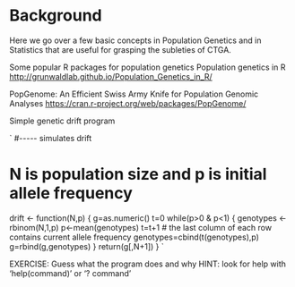 # Background

Here we go over a few basic concepts in Population Genetics and in Statistics that are useful for grasping the subleties of CTGA.

Some popular R packages for population genetics
Population genetics in R
http://grunwaldlab.github.io/Population_Genetics_in_R/

PopGenome: An Efficient Swiss Army Knife for Population Genomic Analyses
https://cran.r-project.org/web/packages/PopGenome/

Simple genetic drift program

`
  #----- simulates drift
  # N is population size and p is initial allele frequency
  drift <- function(N,p) {
      g=as.numeric()
      t=0
      while(p>0 & p<1) {
      genotypes <- rbinom(N,1,p)
      p<-mean(genotypes)
      t=t+1
      # the last column of each row contains current allele frequency
      genotypes=cbind(t(genotypes),p)
      g=rbind(g,genotypes)
    }
    return(g[,N+1])
  }
`

EXERCISE: Guess what the program does and why
HINT: look for help with ‘help(command)’ or ‘? command’
